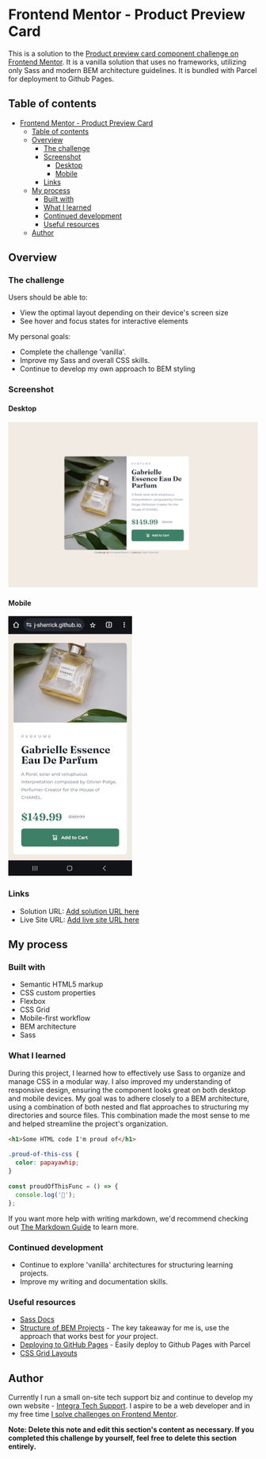 # Frontend Mentor - Product Preview Card

This is a solution to the [Product preview card component challenge on Frontend Mentor](https://www.frontendmentor.io/challenges/product-preview-card-component-GO7UmttRfa). It is a vanilla solution that uses no frameworks, utilizing only Sass and modern BEM architecture guidelines. It is
bundled with Parcel for deployment to Github Pages.

## Table of contents

- [Frontend Mentor - Product Preview Card](#frontend-mentor---product-preview-card)
  - [Table of contents](#table-of-contents)
  - [Overview](#overview)
    - [The challenge](#the-challenge)
    - [Screenshot](#screenshot)
      - [Desktop](#desktop)
      - [Mobile](#mobile)
    - [Links](#links)
  - [My process](#my-process)
    - [Built with](#built-with)
    - [What I learned](#what-i-learned)
    - [Continued development](#continued-development)
    - [Useful resources](#useful-resources)
  - [Author](#author)

## Overview

### The challenge

Users should be able to:

- View the optimal layout depending on their device's screen size
- See hover and focus states for interactive elements

My personal goals:

- Complete the challenge 'vanilla'.
- Improve my Sass and overall CSS skills.
- Continue to develop my own approach to BEM styling

### Screenshot

#### Desktop

![Desktop screenshot of product card](/src/images/readme/screenshot-desktop.png)

#### Mobile

![Mobile screenshot of product card](/src/images/readme/screenshot-mobile.jpg)

### Links

- Solution URL: [Add solution URL here](https://github.com/j-sherrick/product-preview-card/tree/master)
- Live Site URL: [Add live site URL here](https://j-sherrick.github.io/product-preview-card/)

## My process

### Built with

- Semantic HTML5 markup
- CSS custom properties
- Flexbox
- CSS Grid
- Mobile-first workflow
- BEM architecture
- Sass

### What I learned

During this project, I learned how to effectively use Sass to organize and manage CSS in a modular way. I also improved my understanding of responsive design, ensuring the component looks great on both desktop and mobile devices. My goal was to adhere closely to a BEM architecture, using a combination of both nested and flat approaches to structuring my directories and source files. This combination made the most sense to me and helped streamline the project's organization.

```html
<h1>Some HTML code I'm proud of</h1>
```

```css
.proud-of-this-css {
  color: papayawhip;
}
```

```js
const proudOfThisFunc = () => {
  console.log('🎉');
};
```

If you want more help with writing markdown, we'd recommend checking out [The Markdown Guide](https://www.markdownguide.org/) to learn more.

### Continued development

- Continue to explore 'vanilla' architectures for structuring learning projects.
- Improve my writing and documentation skills.

### Useful resources

- [Sass Docs](https://sass-lang.com/documentation/)
- [Structure of BEM Projects](https://en.bem.info/methodology/filestructure/) - The key takeaway for me is, use the approach that works best for _your_ project.
- [Deploying to GitHub Pages](https://gist.github.com/OleksiyRudenko/7e94aa2d18927e0c5e65b2b5a1c0e375#pre-requisites) - Easily deploy to Github Pages with Parcel
- [CSS Grid Layouts](https://developer.mozilla.org/en-US/docs/Web/CSS/CSS_grid_layout)

## Author

Currently I run a small on-site tech support biz and continue to develop my own website - [Integra Tech Support](https://www.integratechsupport.com). I aspire to be a web developer and in my free time [I solve challenges on Frontend Mentor](https://www.frontendmentor.io/profile/j-sherrick).

**Note: Delete this note and edit this section's content as necessary. If you completed this challenge by yourself, feel free to delete this section entirely.**
